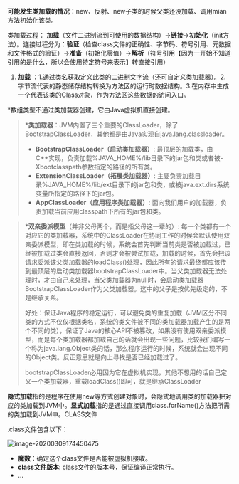 **可能发生类加载的情况**：new、反射、new子类的时候父类还没加载、调用mian方法初始化该类。

类加载过程： **加载**（文件二进制流到可使用的数据结构）->**链接**->**初始化**（init方法）。连接过程分为：**验证**（检查class文件的正确性、字节码、符号引用、元数据和文件格式的验证）->**准备**（初始化零值）->**解析**（符号引用【因为一开始不知道引用的是什么，所以会使用特定符号来表示】转直接引用）

1. **加载** ：1.通过类名获取定义此类的二进制文字流（还可自定义类加载器）。2.字节流代表的静态储存结构转换为方法区的运行时数据结构。3.在内存中生成一个代表该类的Class对象，作为方法区这些数据的访问入口。

*数组类型不通过类加载器创建，它由Java虚拟机直接创建。

>***类加载器**：JVM内置了三个重要的ClassLoader，除了BootstrapClassLoader，其他都是由Java实现自java.lang.classloader。
>
>* **BootstrapClassLoader（启动类加载器）**: 最顶层的加载类，由C++实现，负责加载%JAVA_HOME%/lib目录下的jar包和类或者被-Xbootclasspath参数指定的路径的所有类。
>* **ExtensionClassLoader（拓展类加载器）**: 主要负责加载目录%JAVA_HOME%/lib/ext目录下的jar包和类，或被java.ext.dirs系统变量所指定的路径下的jar包。
>* **AppClassLoader（应用程序类加载器）**: 面向我们用户的加载器，负责加载当前应用classpath下所有的jar包和类。 

> ***双亲委派模型**（并非父母两个，而是指父母这一辈的）: 每一个类都有一个对应它的类加载器，系统中的ClassLoader在协同工作的时候会默认使用双亲委派模型，即在类加载的时候，系统会首先判断当前类是否被加载过，已经被加载过类会直接返回，否则才会被尝试加载，加载的时候，首先会把该请求委派该父类加载器的loadClass()处理，因此所有的请求最终都应该传到最顶层的启动类加载器bootstrapClassLoader中。当父类加载器无法处理时，才由自己来处理，当父类加载器为null时，会启动类加载器BootstrapClassLoader作为父类加载器。这中的父子是按优先级定的，不是继承关系。
>
> 好处：保证Java程序的稳定运行，可以避免类的重复加载（JVM区分不同类的方式不仅仅根据类名，系统的类文件被不同的类加载器加载产生的是两个不同的类），保证了Java的核心API不被篡改，如果没有使用双亲委派模型，而是每个类加载器都加载自己的话就会出现一些问题，比较我们编写一个称为java.lang.Object类的话，那么程序运行的时候，系统就会出现不同的Object类。反正意思就是向上寻找是否已经加载过了。
>
> bootstrapClassLoader必用因为它在虚拟机实现，其他不想用的话自己定义一个类加载器，重载loadClass()即可，就是继承ClassLoader

**隐式加载**指的是程序在使用new等方式创建对象时，会隐式地调用类的加载器把对应的类加载到JVM中。**显式加载**指的是通过直接调用class.forName()方法把所需的类加载到JVM中。CLASS文件

.class文件包含以下：

![image-20200309174450475](C:\Users\lin\AppData\Roaming\Typora\typora-user-images\image-20200309174450475.png)

* **魔数**：确定这个class文件是否能被虚拟机接收。
* **class文件版本**: class文件的版本号，保证编译正常执行。
* ...